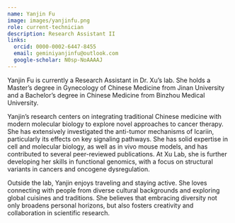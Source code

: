 ```yaml
---
name: Yanjin Fu
image: images/yanjinfu.png
role: current-technician
description: Research Assistant II
links:
  orcid: 0000-0002-6447-8455
  email: geminiyanjinfu@outlook.com
  google-scholar: N0sp-NoAAAAJ
---
```


Yanjin Fu is currently a Research Assistant in Dr. Xu’s lab. She holds a Master’s degree in Gynecology of Chinese Medicine from Jinan University and a Bachelor’s degree in Chinese Medicine from Binzhou Medical University.

Yanjin’s research centers on integrating traditional Chinese medicine with modern molecular biology to explore novel approaches to cancer therapy. She has extensively investigated the anti-tumor mechanisms of Icariin, particularly its effects on key signaling pathways. She has solid expertise in cell and molecular biology, as well as in vivo mouse models, and has contributed to several peer-reviewed publications. At Xu Lab, she is further developing her skills in functional genomics, with a focus on structural variants in cancers and oncogene dysregulation.

Outside the lab, Yanjin enjoys traveling and staying active. She loves connecting with people from diverse cultural backgrounds and exploring global cuisines and traditions. She believes that embracing diversity not only broadens personal horizons, but also fosters creativity and collaboration in scientific research.
